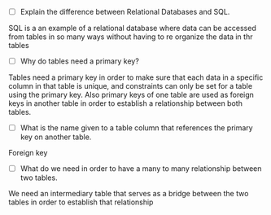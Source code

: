 - [ ] Explain the difference between Relational Databases and SQL.

<answer/>SQL is a an example of a relational database where data can be accessed from tables in so many ways without having to re organize the data in thr tables

- [ ] Why do tables need a primary key?

<answer/> Tables need a primary key in order to make sure that each data in a specific column in that table is unique, and constraints can only be set for a table using the primary key. Also primary keys of one table are used as foreign keys in another table in order to establish a relationship between both tables.

- [ ] What is the name given to a table column that references the primary key on another table.

<answer/>Foreign key

- [ ] What do we need in order to have a many to many relationship between two tables.

<answer/>We need an intermediary table that serves as a bridge between the two tables in order to establish that relationship